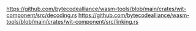 https://github.com/bytecodealliance/wasm-tools/blob/main/crates/wit-component/src/decoding.rs
https://github.com/bytecodealliance/wasm-tools/blob/main/crates/wit-component/src/linking.rs